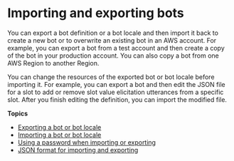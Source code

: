 # Importing and exporting bots<a name="importing-exporting"></a>

You can export a bot definition or a bot locale and then import it back to create a new bot or to overwrite an existing bot in an AWS account\. For example, you can export a bot from a test account and then create a copy of the bot in your production account\. You can also copy a bot from one AWS Region to another Region\. 

You can change the resources of the exported bot or bot locale before importing it\. For example, you can export a bot and then edit the JSON file for a slot to add or remove slot value elicitation utterances from a specific slot\. After you finish editing the definition, you can import the modified file\.

**Topics**
+ [Exporting a bot or bot locale](export.md)
+ [Importing a bot or bot locale](import.md)
+ [Using a password when importing or exporting](import-export-password.md)
+ [JSON format for importing and exporting](import-export-format.md)